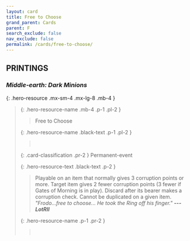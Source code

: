 ```yaml
---
layout: card
title: Free to Choose
grand_parent: Cards
parent: F
search_exclude: false
nav_exclude: false
permalink: /cards/free-to-choose/
---
```


## PRINTINGS


### _Middle-earth: Dark Minions_

{: .hero-resource .mx-sm-4 .mx-lg-8 .mb-4 }
> {: .hero-resource-name .mb-4 .p-1 .pl-2 }
> > <div class="card-mp"></div>
> > <div class="card-name">Free to Choose</div>
>
> {: .hero-resource-name .black-text .p-1 .pl-2 }
> > &nbsp;
>
> {: .card-classification .pr-2 }
> Permanent-event
>
> {: .hero-resource-text .black-text .p-2 }
> > Playable on an item that normally gives 3 corruption points or more. Target item gives 2 fewer corruption points (3 fewer if Gates of Morning is in play). Discard after its bearer makes a corruption check. Cannot be duplicated on a given item. <br>_"Frodo...free to choose... He took the Ring off his finger."_ ***---LotRII*** 
> 
> {: .hero-resource-name .p-1 .pr-2 }
> > <div class="card-shield"></div>
> > <div class="card-corruption">&nbsp;</div>
